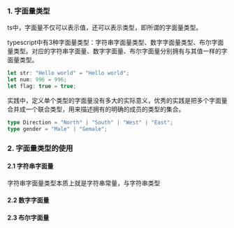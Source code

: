 ### 1. 字面量类型

ts中，字面量不仅可以表示值，还可以表示类型，即所谓的字面量类型。

typescript中有3种字面量类型：字符串字面量类型、数字字面量类型、布尔字面量类型。对应的字符串字面量、数字字面量、布尔字面量分别拥有与其值一样的字面量类型。

```ts
let str: "Hello world" = "Hello world";
let num: 996 = 996;
let flag: true = true;
```

实践中，定义单个类型的字面量没有多大的实际意义，优秀的实践是把多个字面量合并成一个联合类型，用来描述拥有的明确的成员的类型的集合。

```ts
type Direction = "North" | "South" | "West" | "East";
type gender = "Male" | "Gemale";
```


### 2. 字面量类型的使用

#### 2.1 字符串字面量

字符串字面量类型本质上就是字符串常量，与字符串类型

#### 2.2 数字字面量

#### 2.3 布尔字面量